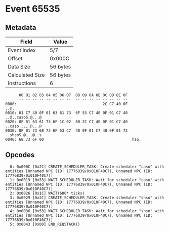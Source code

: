 # Event 65535

## Metadata

| Field           | Value    |
|-----------------|----------|
| Event Index     | 5/7      |
| Offset          | 0x000C   |
| Data Size       | 56 bytes |
| Calculated Size | 56 bytes |
| Instructions    | 6        |

```
      00 01 02 03 04 05 06 07  08 09 0A 0B 0C 0D 0E 0F
      -- -- -- -- -- -- -- --  -- -- -- -- -- -- -- --
0000:                                      2C C7 40 0F              ,.@.
0010: 01 C7 40 0F 01 63 61 73  6F 53 C7 40 0F 01 C7 40  ..@..casoS.@...@
0020: 0F 01 63 61 73 6F 1C 02  80 2C C7 40 0F 01 C7 40  ..caso...,.@...@
0030: 0F 01 73 68 73 6F 53 C7  40 0F 01 C7 40 0F 01 73  ..shsoS.@...@..s
0040: 68 73 6F 00                                       hso.            
```

## Opcodes

```
  0: 0x000C [0x2C] CREATE_SCHEDULER_TASK: Create scheduler "caso" with entities [Unnamed NPC (ID: 17776839/0x010F40C7), Unnamed NPC (ID: 17776839/0x010F40C7)]
  1: 0x0019 [0x53] WAIT_SCHEDULER_TASK: Wait for scheduler "caso" with entities [Unnamed NPC (ID: 17776839/0x010F40C7), Unnamed NPC (ID: 17776839/0x010F40C7)]
  2: 0x0026 [0x1C] WAIT(600* ticks)
  3: 0x0029 [0x2C] CREATE_SCHEDULER_TASK: Create scheduler "shso" with entities [Unnamed NPC (ID: 17776839/0x010F40C7), Unnamed NPC (ID: 17776839/0x010F40C7)]
  4: 0x0036 [0x53] WAIT_SCHEDULER_TASK: Wait for scheduler "shso" with entities [Unnamed NPC (ID: 17776839/0x010F40C7), Unnamed NPC (ID: 17776839/0x010F40C7)]
  5: 0x0043 [0x00] END_REQSTACK()
```
